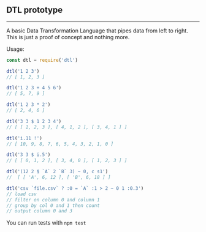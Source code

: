 
## DTL prototype
---

A basic Data Transformation Language that pipes data from left to right. This is just a proof of concept and nothing more.

Usage:

```js
const dtl = require('dtl')

dtl('1 2 3')
// [ 1, 2, 3 ]

dtl('1 2 3 + 4 5 6')
// [ 5, 7, 9 ]

dtl('1 2 3 * 2')
// [ 2, 4, 6 ]

dtl('3 3 $ 1 2 3 4')
// [ [ 1, 2, 3 ], [ 4, 1, 2 ], [ 3, 4, 1 ] ]

dtl('i.11 !')
// [ 10, 9, 8, 7, 6, 5, 4, 3, 2, 1, 0 ]

dtl('3 3 $ i.5')
// [ [ 0, 1, 2 ], [ 3, 4, 0 ], [ 1, 2, 3 ] ]

dtl('(12 2 $ `A` 2 `B` 3) ~ 0, c s1')
//  [ [ 'A', 6, 12 ], [ 'B', 6, 18 ] ]

dtl('csv `file.csv` ? :0 = `A` :1 > 2 ~ 0 1 :0.3')
// load csv
// filter on column 0 and column 1
// group by col 0 and 1 then count
// output column 0 and 3
```

You can run tests with `npm test`